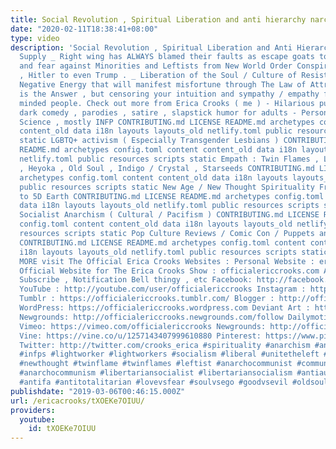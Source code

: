 ```yaml
---
title: Social Revolution , Spiritual Liberation and anti hierarchy narcissistic supply
date: "2020-02-11T18:38:41+08:00"
type: video
description: 'Social Revolution , Spiritual Liberation and Anti Hierarchy Narcissistic
  Supply _ Right wing has ALWAYS blamed their faults as escape goats to justify hatred
  and fear against Minorities and Leftists from New World Order Conspiracy theories
  , Hitler to even Trump . _ Liberation of the Soul / Culture of Resistance is NOT
  Negative Energy that will manifest misfortune through The Law of Attraction _ Love
  is the Answer , but censoring your intuition and sympathy / empathy for your like
  minded people. Check out more from Erica Crooks ( me ) - Hilarious puppet and cartoon
  dark comedy , parodies , satire , slapstick humor for adults - Personality Type
  Science , mostly INFP CONTRIBUTING.md LICENSE README.md archetypes config.toml content
  content_old data i18n layouts layouts_old netlify.toml public resources scripts
  static LGBTQ+ activism ( Especially Transgender Lesbians ) CONTRIBUTING.md LICENSE
  README.md archetypes config.toml content content_old data i18n layouts layouts_old
  netlify.toml public resources scripts static Empath : Twin Flames , Lightworker
  , Heyoka , Old Soul , Indigo / Crystal , Starseeds CONTRIBUTING.md LICENSE README.md
  archetypes config.toml content content_old data i18n layouts layouts_old netlify.toml
  public resources scripts static New Age / New Thought Spirituality From Law of Attraction
  to 5D Earth CONTRIBUTING.md LICENSE README.md archetypes config.toml content content_old
  data i18n layouts layouts_old netlify.toml public resources scripts static Libertarian
  Socialist Anarchism ( Cultural / Pacifism ) CONTRIBUTING.md LICENSE README.md archetypes
  config.toml content content_old data i18n layouts layouts_old netlify.toml public
  resources scripts static Pop Culture Reviews / Comic Con / Puppets and Cartoon Animation
  CONTRIBUTING.md LICENSE README.md archetypes config.toml content content_old data
  i18n layouts layouts_old netlify.toml public resources scripts static AND MORE FOR
  MORE visit The Official Erica Crooks Websites : Personal Website : ericacrooks.com
  Official Website for The Erica Crooks Show : officialericcrooks.com Also Like ,
  Subscribe , Notification Bell thingy , etc Facebook: http://facebook.com/officialericcrooks
  YouTube : http://youtube.com/user/officialericcrooks Instagram : http://Instagram.com/officialericcrooks/
  Tumblr : https://officialericcrooks.tumblr.com/ Blogger : http://officialericcrooks.blogspot.com/
  WordPress: https://officialericcrooks.wordpress.com Deviant Art : https://www.deviantart.com/officialericcrooks
  Newgrounds: http://officialericcrooks.newgrounds.com/follow Dailymotion : http://www.dailymotion.com/user/officialericcrooks/1
  Vimeo: https://vimeo.com/officialericcrooks Newgrounds: http://officialericcrooks.newgrounds.com
  Vine: https://vine.co/u/1257143407999610880 Pinterest: https://www.pinterest.com/officialec1/
  Twitter: http://twitter.com/crooks_erica #spirituality #anarchism #antifascist #infp
  #infps #lightworker #lightworkers #socialism #liberal #unitetheleft #anarchy #anarchist
  #newthought #twinflame #twinflames #leftist #anarchocommunist #communistanarchist
  #anarchocommunism #libertariansocialist #libertariansocialism #antiauthoritarian
  #antifa #antitotalitarian #lovevsfear #soulvsego #goodvsevil #oldsoul #empath #newage'
publishdate: "2019-03-06T00:46:15.000Z"
url: /ericacrooks/tXOEKe7OIUU/
providers:
  youtube:
    id: tXOEKe7OIUU
---
```

